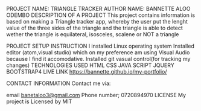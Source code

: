 PROJECT NAME: TRIANGLE TRACKER
AUTHOR NAME: BANNETTE ALOO ODEMBO
DESCRIPTION OF A PROJECT
This project contains information is based on making a Triangle tracker app, whereby the user put the lenght value of the three sides of the triangle and the triangle is able to detect wether the triangle is equilateral, isosceles, scalene or NOT a triangle

PROJECT SETUP INSTRUCTION
I installed Linux operating system
Installed editor (atom,visual studio) which on my preference am using Visual Audio because I find it accomodative.
Installed git vasual control(for tracking my changes)
TECHNOLOGIES USED
HTML
CSS
JAVA SCRIPT
JQUERY
BOOTSTRAP4
LIVE LINK
https://bannette.github.io/my-portfolio/

CONTACT INFORMATION
Contact me via:

email banetaloo3@gmail.com
Phone number; 0720894970
LICENSE
My project is Licensed by MIT